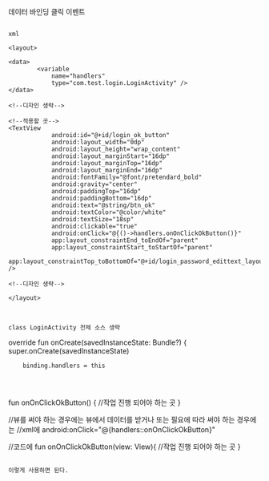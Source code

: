 데이터 바인딩 클릭 이벤트


```

xml 

<layout>

<data>
        <variable
            name="handlers" 
            type="com.test.login.LoginActivity" />
</data>

<!--디자인 생략-->

<!--적용할 곳-->
<TextView
            android:id="@+id/login_ok_button"
            android:layout_width="0dp"
            android:layout_height="wrap_content"
            android:layout_marginStart="16dp"
            android:layout_marginTop="16dp"
            android:layout_marginEnd="16dp"
            android:fontFamily="@font/pretendard_bold"
            android:gravity="center"
            android:paddingTop="16dp"
            android:paddingBottom="16dp"
            android:text="@string/btn_ok"
            android:textColor="@color/white"
            android:textSize="18sp"
            android:clickable="true"
            android:onClick="@{()->handlers.onOnClickOkButton()}"
            app:layout_constraintEnd_toEndOf="parent"
            app:layout_constraintStart_toStartOf="parent"
            app:layout_constraintTop_toBottomOf="@+id/login_password_edittext_layout" />

<!--디자인 생략-->

</layout>



class LoginActivity 전체 소스 생략

```
 override fun onCreate(savedInstanceState: Bundle?) {
        super.onCreate(savedInstanceState)

        binding.handlers = this


```



```

fun onOnClickOkButton() {
        //작업 진행 되어야 하는 곳
}

//뷰를 써야 하는 경우에는 뷰에서 데이터를 받거나 또는 필요에 따라 써야 하는 경우에는
//xml에 
android:onClick="@{handlers::onOnClickOkButton}"

//코드에
fun onOnClickOkButton(view: View){
//작업 진행 되어야 하는 곳
}

```

이렇게 사용하면 된다.



